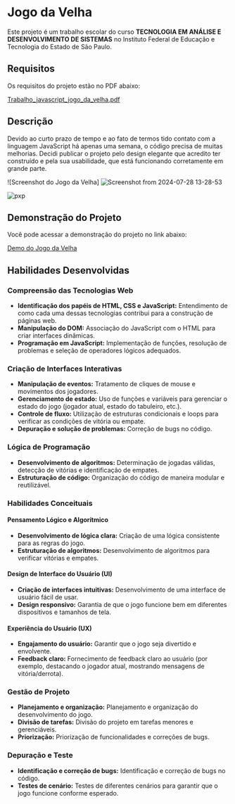 # Jogo da Velha

Este projeto é um trabalho escolar do curso **TECNOLOGIA EM ANÁLISE E DESENVOLVIMENTO DE SISTEMAS** no Instituto Federal de Educação e Tecnologia do Estado de São Paulo.

## Requisitos

Os requisitos do projeto estão no PDF abaixo:

[Trabalho_javascript_jogo_da_velha.pdf](https://github.com/user-attachments/files/16404378/Trabalho_javascript_jogo_da_velha-2200539d218f413992b5679adb8864d9.pdf)

## Descrição

Devido ao curto prazo de tempo e ao fato de termos tido contato com a linguagem JavaScript há apenas uma semana, o código precisa de muitas melhorias. Decidi publicar o projeto pelo design elegante que acredito ter construído e pela sua usabilidade, que está funcionando corretamente em grande parte.

![Screenshot do Jogo da Velha] ![Screenshot from 2024-07-28 13-28-53](https://github.com/user-attachments/assets/0b1ba65f-2bb1-44df-b5fe-695c8732dded)

![pxp](https://github.com/user-attachments/assets/b3dc8a70-8b52-49d0-8a67-821a03a11adc)


## Demonstração do Projeto

Você pode acessar a demonstração do projeto no link abaixo:

[Demo do Jogo da Velha](https://jogo-da-velha-one-mauve.vercel.app/)

## Habilidades Desenvolvidas

### Compreensão das Tecnologias Web

- **Identificação dos papéis de HTML, CSS e JavaScript:** Entendimento de como cada uma dessas tecnologias contribui para a construção de páginas web.
- **Manipulação do DOM:** Associação do JavaScript com o HTML para criar interfaces dinâmicas.
- **Programação em JavaScript:** Implementação de funções, resolução de problemas e seleção de operadores lógicos adequados.

### Criação de Interfaces Interativas

- **Manipulação de eventos:** Tratamento de cliques de mouse e movimentos dos jogadores.
- **Gerenciamento de estado:** Uso de funções e variáveis para gerenciar o estado do jogo (jogador atual, estado do tabuleiro, etc.).
- **Controle de fluxo:** Utilização de estruturas condicionais e loops para verificar as condições de vitória ou empate.
- **Depuração e solução de problemas:** Correção de bugs no código.

### Lógica de Programação

- **Desenvolvimento de algoritmos:** Determinação de jogadas válidas, detecção de vitórias e identificação de empates.
- **Estruturação de código:** Organização do código de maneira modular e reutilizável.

### Habilidades Conceituais

#### Pensamento Lógico e Algorítmico

- **Desenvolvimento de lógica clara:** Criação de uma lógica consistente para as regras do jogo.
- **Estruturação de algoritmos:** Desenvolvimento de algoritmos para verificar vitórias e empates.

#### Design de Interface do Usuário (UI)

- **Criação de interfaces intuitivas:** Desenvolvimento de uma interface de usuário fácil de usar.
- **Design responsivo:** Garantia de que o jogo funcione bem em diferentes dispositivos e tamanhos de tela.

#### Experiência do Usuário (UX)

- **Engajamento do usuário:** Garantir que o jogo seja divertido e envolvente.
- **Feedback claro:** Fornecimento de feedback claro ao usuário (por exemplo, destacando o jogador atual, mostrando mensagens de vitória/derrota).

### Gestão de Projeto

- **Planejamento e organização:** Planejamento e organização do desenvolvimento do jogo.
- **Divisão de tarefas:** Divisão do projeto em tarefas menores e gerenciáveis.
- **Priorização:** Priorização de funcionalidades e correções de bugs.

### Depuração e Teste

- **Identificação e correção de bugs:** Identificação e correção de bugs no código.
- **Testes de cenário:** Testes de diferentes cenários para garantir que o jogo funcione conforme esperado.
```
